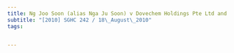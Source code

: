 ```yaml
---
title: Ng Joo Soon (alias Nga Ju Soon) v Dovechem Holdings Pte Ltd and another suit 
subtitle: "[2010] SGHC 242 / 18\_August\_2010"
tags:


---
```



